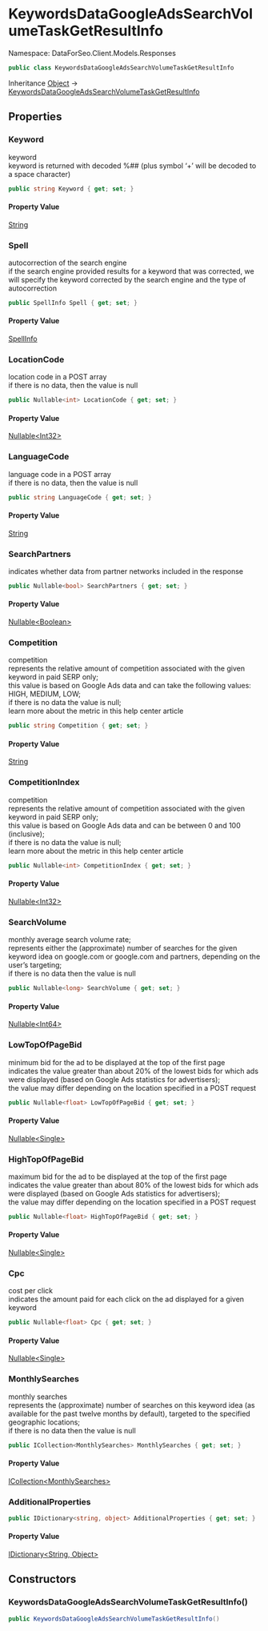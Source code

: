# KeywordsDataGoogleAdsSearchVolumeTaskGetResultInfo

Namespace: DataForSeo.Client.Models.Responses

```csharp
public class KeywordsDataGoogleAdsSearchVolumeTaskGetResultInfo
```

Inheritance [Object](https://docs.microsoft.com/en-us/dotnet/api/system.object) → [KeywordsDataGoogleAdsSearchVolumeTaskGetResultInfo](./dataforseo.client.models.responses.keywordsdatagoogleadssearchvolumetaskgetresultinfo.md)

## Properties

### **Keyword**

keyword
 <br>keyword is returned with decoded %## (plus symbol ‘+’ will be decoded to a space character)

```csharp
public string Keyword { get; set; }
```

#### Property Value

[String](https://docs.microsoft.com/en-us/dotnet/api/system.string)<br>

### **Spell**

autocorrection of the search engine
 <br>if the search engine provided results for a keyword that was corrected, we will specify the keyword corrected by the search engine and the type of autocorrection

```csharp
public SpellInfo Spell { get; set; }
```

#### Property Value

[SpellInfo](./dataforseo.client.models.spellinfo.md)<br>

### **LocationCode**

location code in a POST array
 <br>if there is no data, then the value is null

```csharp
public Nullable<int> LocationCode { get; set; }
```

#### Property Value

[Nullable&lt;Int32&gt;](https://docs.microsoft.com/en-us/dotnet/api/system.nullable-1)<br>

### **LanguageCode**

language code in a POST array
 <br>if there is no data, then the value is null

```csharp
public string LanguageCode { get; set; }
```

#### Property Value

[String](https://docs.microsoft.com/en-us/dotnet/api/system.string)<br>

### **SearchPartners**

indicates whether data from partner networks included in the response

```csharp
public Nullable<bool> SearchPartners { get; set; }
```

#### Property Value

[Nullable&lt;Boolean&gt;](https://docs.microsoft.com/en-us/dotnet/api/system.nullable-1)<br>

### **Competition**

competition
 <br>represents the relative amount of competition associated with the given keyword in paid SERP only;
 <br>this value is based on Google Ads data and can take the following values: HIGH, MEDIUM, LOW;
 <br>if there is no data the value is null;
 <br>learn more about the metric in this help center article

```csharp
public string Competition { get; set; }
```

#### Property Value

[String](https://docs.microsoft.com/en-us/dotnet/api/system.string)<br>

### **CompetitionIndex**

competition
 <br>represents the relative amount of competition associated with the given keyword in paid SERP only;
 <br>this value is based on Google Ads data and can be between 0 and 100 (inclusive);
 <br>if there is no data the value is null;
 <br>learn more about the metric in this help center article

```csharp
public Nullable<int> CompetitionIndex { get; set; }
```

#### Property Value

[Nullable&lt;Int32&gt;](https://docs.microsoft.com/en-us/dotnet/api/system.nullable-1)<br>

### **SearchVolume**

monthly average search volume rate;
 <br>represents either the (approximate) number of searches for the given keyword idea on google.com or google.com and partners, depending on the user’s targeting;
 <br>if there is no data then the value is null

```csharp
public Nullable<long> SearchVolume { get; set; }
```

#### Property Value

[Nullable&lt;Int64&gt;](https://docs.microsoft.com/en-us/dotnet/api/system.nullable-1)<br>

### **LowTopOfPageBid**

minimum bid for the ad to be displayed at the top of the first page
 <br>indicates the value greater than about 20% of the lowest bids for which ads were displayed (based on Google Ads statistics for advertisers);
 <br>the value may differ depending on the location specified in a POST request

```csharp
public Nullable<float> LowTopOfPageBid { get; set; }
```

#### Property Value

[Nullable&lt;Single&gt;](https://docs.microsoft.com/en-us/dotnet/api/system.nullable-1)<br>

### **HighTopOfPageBid**

maximum bid for the ad to be displayed at the top of the first page
 <br>indicates the value greater than about 80% of the lowest bids for which ads were displayed (based on Google Ads statistics for advertisers);
 <br>the value may differ depending on the location specified in a POST request

```csharp
public Nullable<float> HighTopOfPageBid { get; set; }
```

#### Property Value

[Nullable&lt;Single&gt;](https://docs.microsoft.com/en-us/dotnet/api/system.nullable-1)<br>

### **Cpc**

cost per click
 <br>indicates the amount paid for each click on the ad displayed for a given keyword

```csharp
public Nullable<float> Cpc { get; set; }
```

#### Property Value

[Nullable&lt;Single&gt;](https://docs.microsoft.com/en-us/dotnet/api/system.nullable-1)<br>

### **MonthlySearches**

monthly searches
 <br>represents the (approximate) number of searches on this keyword idea (as available for the past twelve months by default), targeted to the specified geographic locations;
 <br>if there is no data then the value is null

```csharp
public ICollection<MonthlySearches> MonthlySearches { get; set; }
```

#### Property Value

[ICollection&lt;MonthlySearches&gt;](./dataforseo.client.models.monthlysearches.md)<br>

### **AdditionalProperties**

```csharp
public IDictionary<string, object> AdditionalProperties { get; set; }
```

#### Property Value

[IDictionary&lt;String, Object&gt;](https://docs.microsoft.com/en-us/dotnet/api/system.collections.generic.idictionary-2)<br>

## Constructors

### **KeywordsDataGoogleAdsSearchVolumeTaskGetResultInfo()**

```csharp
public KeywordsDataGoogleAdsSearchVolumeTaskGetResultInfo()
```
